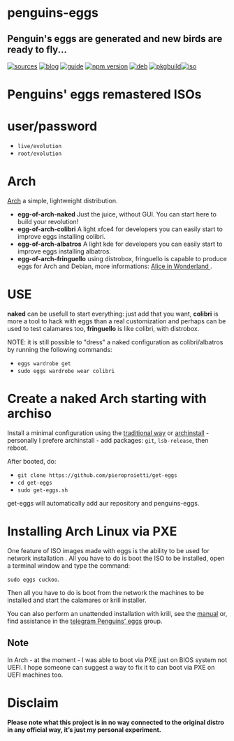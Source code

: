 penguins-eggs
=============

## Penguin&#39;s eggs are generated and new birds are ready to fly...
[![sources](https://img.shields.io/badge/github-sources-cyan)](https://github.com/pieroproietti/penguins-eggs)
[![blog](https://img.shields.io/badge/blog-penguin's%20eggs-cyan)](https://penguins-eggs.net)
[![guide](https://img.shields.io/badge/guide-penguin's%20eggs-cyan)](https://penguins-eggs.net/docs/Tutorial/eggs-users-guide)
[![npm version](https://img.shields.io/npm/v/penguins-eggs.svg)](https://npmjs.org/package/penguins-eggs)
[![deb](https://img.shields.io/badge/deb-packages-blue)](https://sourceforge.net/projects/penguins-eggs/files/DEBS)
[![pkgbuild](https://img.shields.io/badge/pkgbuild-packages-blue)](https://sourceforge.net/projects/penguins-eggs/files/PKGBUILD)[![iso](https://img.shields.io/badge/iso-images-cyan)](https://sourceforge.net/projects/penguins-eggs/files/ISOS)

# Penguins' eggs remastered ISOs

# user/password
* ```live/evolution```
* ```root/evolution```

# Arch

[Arch](https://archlinux.org/) a simple, lightweight distribution.

* **egg-of-arch-naked** Just the juice, without GUI. You can start here to build your revolution!
* **egg-of-arch-colibri** A light xfce4 for developers you can easily start to improve eggs installing colibri.
* **egg-of-arch-albatros** A light kde for developers you can easily start to improve eggs installing albatros.
* **egg-of-arch-fringuello** using distrobox, fringuello is capable to produce eggs for Arch and Debian, more informations: [Alice in Wonderland
](https://penguins-eggs.net/blog/alice-in-wonderland).

# USE

**naked** can be usefull to start everything: just add that you want, **colibri** is more a tool to hack with eggs than a real customization and perhaps can be used to test calamares too, **fringuello** is like colibri, with distrobox.

NOTE: it is still possible to "dress" a naked configuration as colibri/albatros by running the following commands:

* ```eggs wardrobe get```
* ```sudo eggs wardrobe wear colibri```

# Create a naked Arch starting with archiso
Install a minimal configuration using the [traditional way](https://wiki.archlinux.org/title/installation_guide) or [archinstall](https://wiki.archlinux.org/title/archinstall) - personally I prefere archinstall - add packages: `git`, `lsb-release`, then reboot. 

After booted, do:

* `git clone https://github.com/pieroproietti/get-eggs`
* `cd get-eggs`
* `sudo get-eggs.sh`

get-eggs will automatically add aur repository and penguins-eggs. 

# Installing Arch Linux via PXE

One feature of ISO images made with eggs is the ability to be used for network installation . All you have to do is boot the ISO to be installed, open a terminal window and type the command: 

```sudo eggs cuckoo```.

Then all you have to do is boot from the network the machines to be installed and start the calamares or krill installer.

You can also perform an unattended installation with krill, see the [manual](https://penguins-eggs.net/docs/Tutorial/english) or, find assistance in the [telegram Penguins' eggs](https://t.me/penguins_eggs) group.

## Note
In Arch - at the moment - I was able to boot via PXE just on BIOS system not UEFI. I hope someone can suggest a way to fix it to can boot via PXE on UEFI machines too.

# Disclaim

__Please note what this project is in no way connected to the original distro in any official way, it’s just my personal experiment.__

